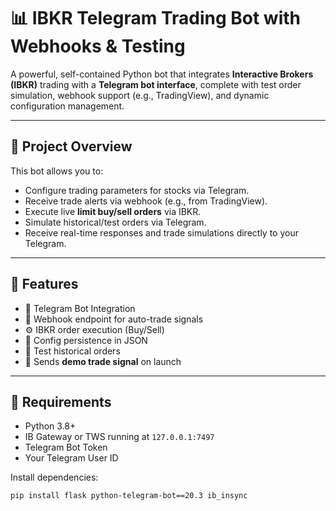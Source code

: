 # 📊 IBKR Telegram Trading Bot with Webhooks & Testing

A powerful, self-contained Python bot that integrates **Interactive Brokers (IBKR)** trading with a **Telegram bot interface**, complete with test order simulation, webhook support (e.g., TradingView), and dynamic configuration management.

---

## 📁 Project Overview

This bot allows you to:
- Configure trading parameters for stocks via Telegram.
- Receive trade alerts via webhook (e.g., from TradingView).
- Execute live **limit buy/sell orders** via IBKR.
- Simulate historical/test orders via Telegram.
- Receive real-time responses and trade simulations directly to your Telegram.

---

## 🚀 Features

- 📱 Telegram Bot Integration
- 🔁 Webhook endpoint for auto-trade signals
- ⚙️ IBKR order execution (Buy/Sell)
- 💼 Config persistence in JSON
- 🧪 Test historical orders
- 📢 Sends **demo trade signal** on launch

---

## 🔧 Requirements

- Python 3.8+
- IB Gateway or TWS running at `127.0.0.1:7497`
- Telegram Bot Token
- Your Telegram User ID

Install dependencies:

```bash
pip install flask python-telegram-bot==20.3 ib_insync
